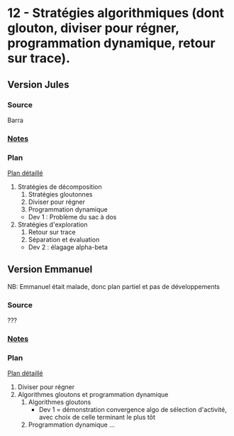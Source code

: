 # 12 - Stratégies algorithmiques (dont glouton, diviser pour régner, programmation dynamique, retour sur trace). #

## Version Jules ##

### Source ###

Barra

### [Notes](notesJS.md) ###

### Plan ###

[Plan détaillé](planJS.pdf)

1. Stratégies de décomposition
   1. Stratégies gloutonnes
   2. Diviser pour régner
   3. Programmation dynamique
    * Dev 1 : Problème du sac à dos
2. Stratégies d'exploration
   1. Retour sur trace
   2. Séparation et évaluation
    * Dev 2 : élagage alpha-beta

## Version Emmanuel ##

NB: Emmanuel était malade, donc plan partiel et pas de développements

### Source ###

???

### [Notes](notesEB.md) ###

### Plan ###

[Plan détaillé](planEB.pdf)

1. Diviser pour régner
2. Algorithmes gloutons et programmation dynamique
   1. Algorithmes gloutons
	  * Dev 1 = démonstration convergence algo de sélection d'activité, avec choix de celle terminant le plus tôt
   2. Programmation dynamique
...
